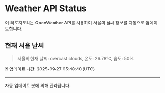 
# Weather API Status

이 리포지토리는 OpenWeather API를 사용하여 서울의 날씨 정보를 자동으로 업데이트합니다.

## 현재 서울 날씨
> 서울의 현재 날씨: overcast clouds, 온도: 26.78°C, 습도: 50%

⏳ 업데이트 시간: 2025-09-27 05:48:40 (UTC)

---
자동 업데이트 봇에 의해 관리됩니다.
